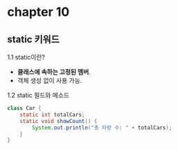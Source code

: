 # chapter 10

## static 키워드

1.1 static이란?
- **클래스에 속하는 고정된 멤버**.
- 객체 생성 없이 사용 가능.

1.2 static 필드와 메소드
```java
class Car {
    static int totalCars;
    static void showCount() {
        System.out.println("총 차량 수: " + totalCars);
    }
}
```
